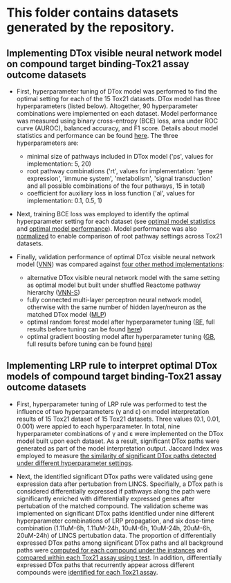# This folder contains datasets generated by the repository.

## Implementing DTox visible neural network model on compound target binding-Tox21 assay outcome datasets 

+ First, hyperparameter tuning of DTox model was performed to find the optimal setting for each of the 15 Tox21 datasets. DTox model has three hyperparameters (listed below). Altogether, 90 hyperparameter combinations were implemented on each dataset. Model performance was measured using binary cross-entropy (BCE) loss, area under ROC curve (AUROC), balanced accuracy, and F1 score. Details about model statistics and performance can be found [here](compound_target_probability_tox21_implementation/compound_target_probability_tox21_implementation_performance_summary.tsv). The three hyperparameters are:   
  + minimal size of pathways included in DTox model ('ps', values for implementation: 5, 20)
  + root pathway combinations ('rt', values for implementation: 'gene expression', 'immune system', 'metabolism', 'signal transduction' and all possible combinations of the four pathways, 15 in total)
  + coefficient for auxiliary loss in loss function ('al', values for implementation: 0.1, 0.5, 1)

+ Next, training BCE loss was employed to identify the optimal hyperparameter setting for each dataset (see [optimal model statistics](compound_target_probability_tox21_implementation/compound_target_probability_tox21_implementation_optimal_model_parameter_summary.tsv) and [optimal model performance](compound_target_probability_tox21_implementation/compound_target_probability_tox21_implementation_optimal_performance_summary_by_training_root_loss.tsv)). Model performance was also [normalized](compound_target_probability_tox21_implementation/compound_target_probability_tox21_implementation_rt_training_root_loss_normalized_comparison_by_dataset.tsv) to enable comparison of root pathway settings across Tox21 datasets.

+ Finally, validation performance of optimal DTox visible neural network model ([VNN](compound_target_probability_tox21_implementation/compound_target_probability_tox21_implementation_optimal_performance_summary_by_training_root_loss.tsv)) was compared against [four other method implementations](compound_target_probability_tox21_implementation/compound_target_probability_tox21_compare_files.tsv):
  + alternative DTox visible neural network model with the same setting as optimal model but built under shuffled Reactome pathway hierarchy ([VNN-S](compound_target_probability_tox21_shuffle/compound_target_probability_tox21_shuffle_performance_summary.tsv))
  + fully connected multi-layer perceptron neural network model, otherwise with the same number of hidden layer/neuron as the matched DTox model ([MLP](compound_target_probability_tox21_mlp/compound_target_probability_tox21_mlp_fully_connected_performance_summary.tsv)) 
  + optimal random forest model after hyperparameter tuning ([RF](compound_target_probability_tox21_simple/randomforest/compound_target_probability_tox21_simple_randomforest_optimal_performance_summary_by_training_log_loss.tsv), full results before tuning can be found [here](compound_target_probability_tox21_simple/randomforest/compound_target_probability_tox21_simple_randomforest_performance_summary.tsv))
  + optimal gradient boosting model after hyperparameter tuning ([GB](compound_target_probability_tox21_simple/xgboost/compound_target_probability_tox21_simple_xgboost_optimal_performance_summary_by_training_log_loss.tsv), full results before tuning can be found [here](compound_target_probability_tox21_simple/xgboost/compound_target_probability_tox21_simple_xgboost_performance_summary.tsv))

## Implementing LRP rule to interpret optimal DTox models of compound target binding-Tox21 assay outcome datasets  

+ First, hyperparameter tuning of LRP rule was performed to test the influence of two hyperparameters (γ and ε) on model interpretation results of 15 Tox21 dataset of 15 Tox21 datasets. Three values (0.1, 0.01, 0.001) were appied to each hyperparameter. In total, nine hyperparameter combinations of γ and ε were implemented on the DTox model built upon each dataset. As a result, significant DTox paths were generated as part of the model interpretation output. Jaccard Index was employed to measure [the similarity of significant DTox paths detected under different hyperparameter settings](compound_target_probability_tox21_interpret_analysis/compound_target_fingerprint_maccs_probability_gamma-epsilon_path_similarity.tsv). 

+ Next, the identified significant DTox paths were validated using gene expression data after pertubation from LINCS. Specifially, a DTox path is considered differentially expressed if pathways along the path were significantly enriched with differentially expressed genes after pertubation of the matched compound. The validation scheme was implemented on significant DTox paths identified under nine different hyperparameter combinations of LRP propagation, and six dose-time combination (1.11uM-6h, 1.11uM-24h, 10uM-6h, 10uM-24h, 20uM-6h, 20uM-24h) of LINCS pertubation data. The proportion of differentially expressed DTox paths among significant DTox paths and all background paths were [computed for each compound under the instances](compound_target_probability_tox21_interpret_expression/validation_summary/compound_target_fingerprint_maccs_probability_tox21_interpret_expression_validation_all_result.tsv) and [compared within each Tox21 assay using t test](compound_target_probability_tox21_interpret_expression/validation_summary/compound_target_fingerprint_maccs_probability_tox21_interpret_expression_validation_result_compare_summary.tsv). In addition, differentially expressed DTox paths that recurrently appear across different compounds were [identified for each Tox21 assay](compound_target_probability_tox21_interpret_expression/validation_summary/gamma-epsilon_0.001_0.1_expression_validation_sig_path_recurrent.tsv).  
